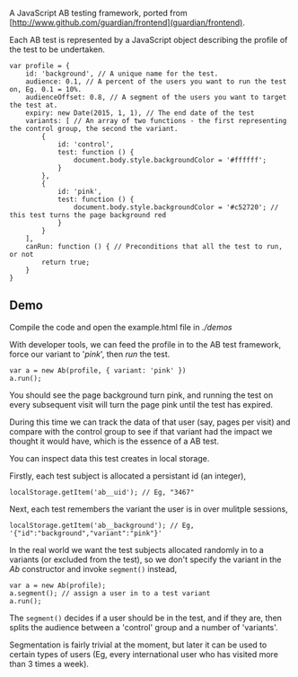 A JavaScript AB testing framework, ported from [http://www.github.com/guardian/frontend](guardian/frontend).

Each AB test is represented by a JavaScript object describing the profile of the test to be undertaken. 

```
var profile = { 
	id: 'background', // A unique name for the test.
	audience: 0.1, // A percent of the users you want to run the test on, Eg. 0.1 = 10%.
	audienceOffset: 0.8, // A segment of the users you want to target the test at. 
	expiry: new Date(2015, 1, 1), // The end date of the test 
	variants: [ // An array of two functions - the first representing the control group, the second the variant.
		{ 
			id: 'control',
			test: function () {
				document.body.style.backgroundColor = '#ffffff';
			}
		},
		{
			id: 'pink',
			test: function () {
				document.body.style.backgroundColor = '#c52720'; // this test turns the page background red
			}
		}
	],
	canRun: function () { // Preconditions that all the test to run, or not
		return true;
	}
}
```

## Demo

Compile the code and open the example.html file in _./demos_

With developer tools, we can feed the profile in to the AB test framework, force our variant to '_pink_', then _run_ the test. 

```
var a = new Ab(profile, { variant: 'pink' })
a.run();
```

You should see the page background turn pink, and running the test on every subsequent visit will turn the page pink until the test has expired.

During this time we can track the data of that user (say, pages per visit) and compare with the control group to see if that variant had the impact we thought it would have, which is the essence of a AB test.

You can inspect data this test creates in local storage.

Firstly, each test subject is allocated a persistant id (an integer),

```
localStorage.getItem('ab__uid'); // Eg, "3467"
```

Next, each test remembers the variant the user is in over mulitple sessions,

```
localStorage.getItem('ab__background'); // Eg, '{"id":"background","variant":"pink"}'
```

In the real world we want the test subjects allocated randomly in to a variants (or excluded from the test), so we don't specify the variant in the _Ab_ constructor and invoke `segment()` instead,

```
var a = new Ab(profile);
a.segment(); // assign a user in to a test variant 
a.run();
```

The `segment()` decides if a user should be in the test, and if they are, then splits the audience between a 'control' group and a number of 'variants'.

Segmentation is fairly trivial at the moment, but later it can be used to certain types of users (Eg, every international user who has visited more than 3 times a week).
